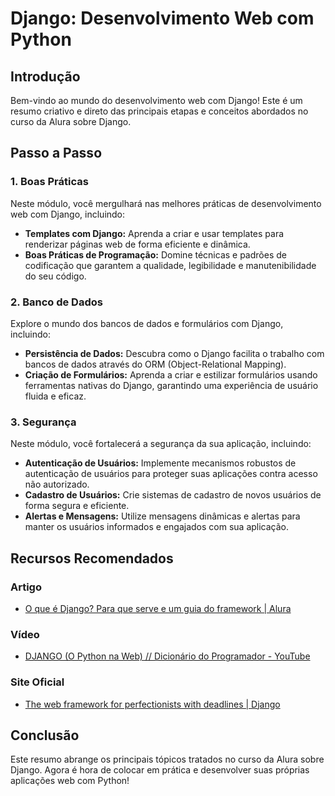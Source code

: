 # Django: Desenvolvimento Web com Python

## Introdução
Bem-vindo ao mundo do desenvolvimento web com Django! Este é um resumo criativo e direto das principais etapas e conceitos abordados no curso da Alura sobre Django.

## Passo a Passo

### 1. Boas Práticas

Neste módulo, você mergulhará nas melhores práticas de desenvolvimento web com Django, incluindo:

- **Templates com Django:** Aprenda a criar e usar templates para renderizar páginas web de forma eficiente e dinâmica.
- **Boas Práticas de Programação:** Domine técnicas e padrões de codificação que garantem a qualidade, legibilidade e manutenibilidade do seu código.

### 2. Banco de Dados

Explore o mundo dos bancos de dados e formulários com Django, incluindo:

- **Persistência de Dados:** Descubra como o Django facilita o trabalho com bancos de dados através do ORM (Object-Relational Mapping).
- **Criação de Formulários:** Aprenda a criar e estilizar formulários usando ferramentas nativas do Django, garantindo uma experiência de usuário fluida e eficaz.

### 3. Segurança

Neste módulo, você fortalecerá a segurança da sua aplicação, incluindo:

- **Autenticação de Usuários:** Implemente mecanismos robustos de autenticação de usuários para proteger suas aplicações contra acesso não autorizado.
- **Cadastro de Usuários:** Crie sistemas de cadastro de novos usuários de forma segura e eficiente.
- **Alertas e Mensagens:** Utilize mensagens dinâmicas e alertas para manter os usuários informados e engajados com sua aplicação.

## Recursos Recomendados

### Artigo
- [O que é Django? Para que serve e um guia do framework | Alura](link)

### Vídeo
- [DJANGO (O Python na Web) // Dicionário do Programador - YouTube](link)

### Site Oficial
- [The web framework for perfectionists with deadlines | Django](link)

## Conclusão
Este resumo abrange os principais tópicos tratados no curso da Alura sobre Django. Agora é hora de colocar em prática e desenvolver suas próprias aplicações web com Python!
